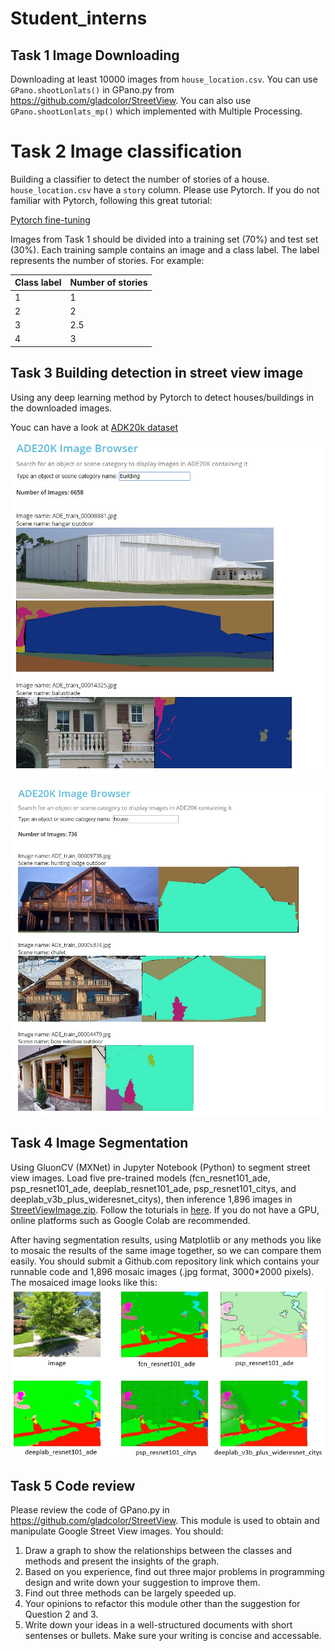 # Student_interns

## Task 1 Image Downloading
Downloading at least 10000 images from `house_location.csv`. You can use `GPano.shootLonlats()` in GPano.py from https://github.com/gladcolor/StreetView. You can also use  `GPano.shootLonlats_mp()` which implemented with Multiple Processing.


# Task 2 Image classification
Building a classifier to detect the number of stories of a house. `house_location.csv` have a `story` column. Please use Pytorch. If you do not familiar with Pytorch, following this great tutorial:  

[Pytorch fine-tuning](https://pytorch.org/tutorials/beginner/finetuning_torchvision_models_tutorial.html)

Images from Task 1 should be divided into a training set (70%) and test set (30%). Each training sample contains an image and a class label. The label represents the number of stories. For example:

| Class label | Number of stories |
| --- | ----------- |
| 1 | 1 |
| 2 | 2 |
| 3 | 2.5 |
| 4 | 3 |

## Task 3 Building detection in street view image
Using any deep learning method by Pytorch to detect houses/buildings in the downloaded images.

Youc can have a look at [ADK20k dataset](http://groups.csail.mit.edu/vision/datasets/ADE20K/dataset_browser/)

![](/img/building_ade20k.jpg)

![](/img/house_ade20k.jpg)

## Task 4 Image Segmentation
Using GluonCV (MXNet) in Jupyter Notebook (Python) to segment street view images. Load five pre-trained models (fcn_resnet101_ade, psp_resnet101_ade, deeplab_resnet101_ade, psp_resnet101_citys, and deeplab_v3b_plus_wideresnet_citys), then inference 1,896 images in [StreetViewImage.zip](https://github.com/gladcolor/Student_interns/tree/master/StreetViewImages). Follow the toturials in [here](https://gluon-cv.mxnet.io/build/examples_segmentation/index.html). If you do not have a GPU, online platforms such as Google Colab are recommended.

After having segmentation results, using Matplotlib or any methods you like to mosaic the results of the same image together, so we can compare them easily. You should submit a Github.com repository link which contains your runnable code and 1,896 mosaic images (.jpg format, 3000*2000 pixels). The mosaiced image looks like this:
![](/img/mosaic.jpg)

## Task 5 Code review
Please review the code of GPano.py in https://github.com/gladcolor/StreetView. This module is used to obtain and manipulate Google Street View images. You should:
1. Draw a graph to show the relationships between the classes and methods and present the insights of the graph.
2. Based on you experience, find out three major problems in programming design and write down your suggestion to improve them.
3. Find out three methods can be largely speeded up.
4. Your opinions to refactor this module other than the suggestion for Question 2 and 3.
5. Write down your ideas in a well-structured documents with short sentenses or bullets. Make sure your writing is concise and accessable.
